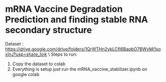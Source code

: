 # mRNA Vaccine Degradation Prediction and finding stable RNA secondary structure
Dataset : https://drive.google.com/drive/folders/1QrWTHn2ykLCfl6BapbO7BWvMi1soxlnJ?usp=share_link \\
Steps to run:
 1. Copy the dataset to colab
 2. Everything is setup just run the mRNA_vaccine_stabilizer.ipynb on google colab
